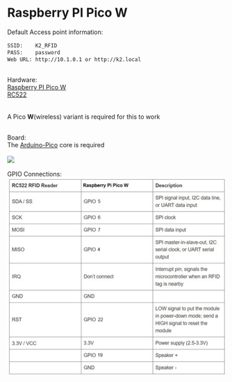 # Raspberry PI Pico W

Default Access point information:<br>
```
SSID:    K2_RFID
PASS:    password
Web URL: http://10.1.0.1 or http://k2.local
```


<br>
Hardware:<br>
<a href=https://www.raspberrypi.com/documentation/microcontrollers/pico-series.html>Raspberry PI Pico W</a><br>
<a href=https://esphome.io/components/binary_sensor/rc522.html>RC522</a><br>
<br>
<br>
A Pico <b>W</b>(wireless) variant is required for this to work
<br><br>


Board:<br>
The <a href=https://github.com/earlephilhower/arduino-pico>Arduino-Pico</a> core is required<br><br>
<img src=https://github.com/DnG-Crafts/K2-RFID/blob/main/Arduino/Pico_W/pico.jpg>


GPIO Connections:<br>
<img src=https://github.com/DnG-Crafts/K2-RFID/blob/main/Arduino/Pico_W/pins.jpg>
